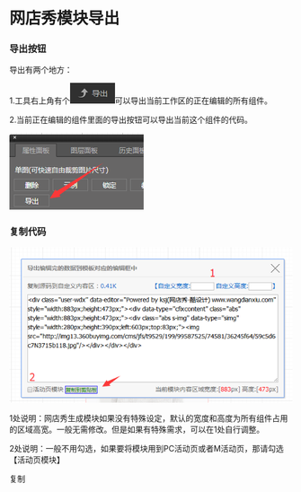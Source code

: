 # 网店秀模块导出

### 导出按钮

导出有两个地方：

1.工具右上角有个![](/assets/11.png)可以导出当前工作区的正在编辑的所有组件。

2.当前正在编辑的组件里面的导出按钮可以导出当前这个组件的代码。

![](/assets/12.png)

### 复制代码

![](/assets/13.png)

1处说明：网店秀生成模块如果没有特殊设定，默认的宽度和高度为所有组件占用的区域高宽。一般无需修改。但是如果有特殊需求，可以在1处自行调整。

2处说明：一般不用勾选，如果要将模块用到PC活动页或者M活动页，那请勾选【活动页模块】

复制

